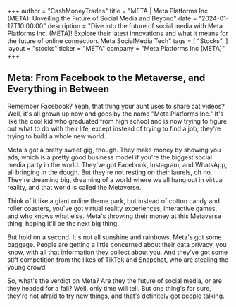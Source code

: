 +++
author = "CashMoneyTrades"
title = "META |  Meta Platforms Inc. (META): Unveiling the Future of Social Media and Beyond"
date = "2024-01-12T10:00:00"
description = "Dive into the future of social media with Meta Platforms Inc. (META)! Explore their latest innovations and what it means for the future of online connection.  Meta SocialMedia Tech"
tags = [
"Stocks",
]
layout = "stocks"
ticker = "META"
company = "Meta Platforms Inc (META)"
+++
        


## Meta: From Facebook to the Metaverse, and Everything in Between

Remember Facebook? Yeah, that thing your aunt uses to share cat videos? Well, it's all grown up now and goes by the name "Meta Platforms Inc."  It's like the cool kid who graduated from high school and is now trying to figure out what to do with their life, except instead of trying to find a job, they're trying to build a whole new world. 

Meta's got a pretty sweet gig, though. They make money by showing you ads, which is a pretty good business model if you're the biggest social media party in the world. They've got Facebook, Instagram, and WhatsApp, all bringing in the dough. But they're not resting on their laurels, oh no. They're dreaming big, dreaming of a world where we all hang out in virtual reality, and that world is called the Metaverse. 

Think of it like a giant online theme park, but instead of cotton candy and roller coasters, you've got virtual reality experiences, interactive games, and who knows what else. Meta's throwing their money at this Metaverse thing, hoping it'll be the next big thing. 

But hold on a second. It's not all sunshine and rainbows. Meta's got some baggage. People are getting a little concerned about their data privacy, you know, with all that information they collect about you. And they've got some stiff competition from the likes of TikTok and Snapchat, who are stealing the young crowd. 

So, what's the verdict on Meta? Are they the future of social media, or are they headed for a fall? Well, only time will tell. But one thing's for sure, they're not afraid to try new things, and that's definitely got people talking. 

        